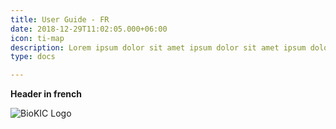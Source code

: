 ```yaml
---
title: User Guide - FR
date: 2018-12-29T11:02:05.000+06:00
icon: ti-map
description: Lorem ipsum dolor sit amet ipsum dolor sit amet ipsum dolor sit amet
type: docs

---
```

**Header in french**

![BioKIC Logo](/symbiota-docs/images/biokic-logo.png)